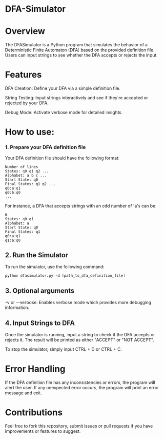 # DFA-Simulator
# Overview
The DFASimulator is a Python program that simulates the behavior of a Deterministic Finite Automaton (DFA) based on the provided definition file. Users can input strings to see whether the DFA accepts or rejects the input.

# Features
DFA Creation: Define your DFA via a simple definition file.

String Testing: Input strings interactively and see if they're accepted or rejected by your DFA.

Debug Mode: Activate verbose mode for detailed insights.

# How to use:
### 1. Prepare your DFA definition file
Your DFA definition file should have the following format:
```
Number of lines
States: q0 q1 q2 ...
Alphabet: a b c ...
Start State: q0
Final States: q1 q2 ...
q0:a:q1
q0:b:q0
...
```

For instance, a DFA that accepts strings with an odd number of 'a's can be:

```
6
States: q0 q1
Alphabet: a
Start State: q0
Final States: q1
q0:a:q1
q1:a:q0
```

## 2. Run the Simulator
To run the simulator, use the following command:

```
python dfasimulator.py -d [path_to_dfa_definition_file]
```

## 3. Optional arguments
-v or --verbose: Enables verbose mode which provides more debugging information.

## 4. Input Strings to DFA
Once the simulator is running, input a string to check if the DFA accepts or rejects it. The result will be printed as either "ACCEPT" or "NOT ACCEPT".

To stop the simulator, simply input CTRL + D or CTRL + C.

# Error Handling
If the DFA definition file has any inconsistencies or errors, the program will alert the user.
If any unexpected error occurs, the program will print an error message and exit.

# Contributions
Feel free to fork this repository, submit issues or pull requests if you have improvements or features to suggest.
